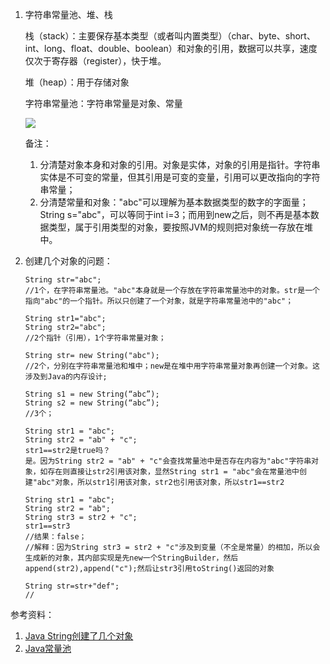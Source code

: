 1. 字符串常量池、堆、栈

   栈（stack）：主要保存基本类型（或者叫内置类型）（char、byte、short、int、long、float、double、boolean）和对象的引用，数据可以共享，速度仅次于寄存器（register），快于堆。 

   堆（heap）：用于存储对象

   字符串常量池：字符串常量是对象、常量

   ![](/String/0.png)

   备注：

   1. 分清楚对象本身和对象的引用。对象是实体，对象的引用是指针。字符串实体是不可变的常量，但其引用是可变的变量，引用可以更改指向的字符串常量；
   2. 分清楚常量和对象："abc"可以理解为基本数据类型的数字的字面量；String s="abc"，可以等同于int i=3；而用到new之后，则不再是基本数据类型，属于引用类型的对象，要按照JVM的规则把对象统一存放在堆中。

2. 创建几个对象的问题：

   ```
   String str="abc";
   //1个，在字符串常量池。"abc"本身就是一个存放在字符串常量池中的对象。str是一个指向"abc"的一个指针。所以只创建了一个对象，就是字符串常量池中的"abc"；
   
   String str1="abc";
   String str2="abc";
   //2个指针（引用），1个字符串常量对象；
   
   String str= new String("abc");
   //2个，分别在字符串常量池和堆中；new是在堆中用字符串常量对象再创建一个对象。这涉及到Java的内存设计;
   
   String s1 = new String(“abc”); 
   String s2 = new String(“abc”); 
   //3个；
   
   String str1 = "abc";
   String str2 = "ab" + "c"; 
   str1==str2是true吗？
   是。因为String str2 = "ab" + "c"会查找常量池中是否存在内容为"abc"字符串对象，如存在则直接让str2引用该对象，显然String str1 = "abc"会在常量池中创建"abc"对象，所以str1引用该对象，str2也引用该对象，所以str1==str2
   
   String str1 = "abc";
   String str2 = "ab";
   String str3 = str2 + "c"; 
   str1==str3
   //结果：false；
   //解释：因为String str3 = str2 + "c"涉及到变量（不全是常量）的相加，所以会生成新的对象，其内部实现是先new一个StringBuilder，然后 append(str2),append("c");然后让str3引用toString()返回的对象
   
   String str=str+"def";
   //
   ```

   

参考资料：

1. [Java String创建了几个对象]((https://www.cnblogs.com/wulouhua/p/3875630.html))
2. [Java常量池](https://blog.csdn.net/qq_41376740/article/details/80338158)